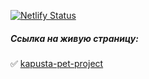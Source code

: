 [![Netlify Status](https://api.netlify.com/api/v1/badges/9d0d5b71-6a29-459d-859f-170525b8ece3/deploy-status)](https://app.netlify.com/sites/kapusta-pet-project/deploys)

##### Ссылка на живую страницу:

:white_check_mark:
[kapusta-pet-project](https://kapusta-pet-project.netlify.app/)
